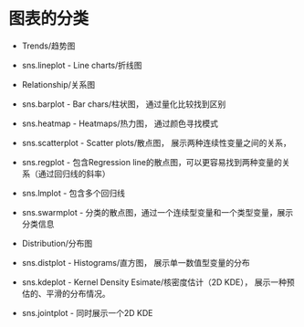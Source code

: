 # 图表的分类
- Trends/趋势图
 - sns.lineplot - Line charts/折线图
 
- Relationship/关系图
 - sns.barplot - Bar chars/柱状图， 通过量化比较找到区别
 - sns.heatmap - Heatmaps/热力图， 通过颜色寻找模式
 - sns.scatterplot - Scatter plots/散点图， 展示两种连续性变量之间的关系，
 - sns.regplot - 包含Regression line的散点图，可以更容易找到两种变量的关系（通过回归线的斜率）
 - sns.lmplot - 包含多个回归线
 - sns.swarmplot - 分类的散点图，通过一个连续型变量和一个类型变量，展示分类信息
 
- Distribution/分布图
 - sns.distplot - Histograms/直方图， 展示单一数值型变量的分布
 - sns.kdeplot - Kernel Density Esimate/核密度估计（2D KDE）， 展示一种预估的、平滑的分布情况。
 - sns.jointplot - 同时展示一个2D KDE
